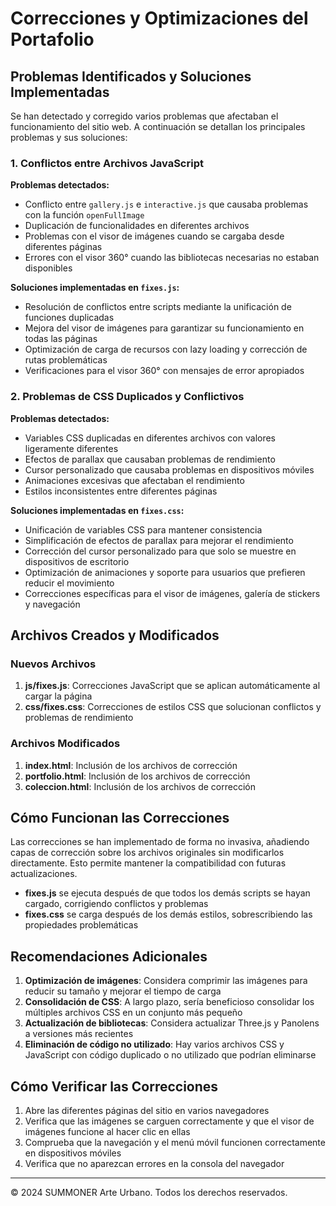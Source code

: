 # Correcciones y Optimizaciones del Portafolio

## Problemas Identificados y Soluciones Implementadas

Se han detectado y corregido varios problemas que afectaban el funcionamiento del sitio web. A continuación se detallan los principales problemas y sus soluciones:

### 1. Conflictos entre Archivos JavaScript

**Problemas detectados:**
- Conflicto entre `gallery.js` e `interactive.js` que causaba problemas con la función `openFullImage`
- Duplicación de funcionalidades en diferentes archivos
- Problemas con el visor de imágenes cuando se cargaba desde diferentes páginas
- Errores con el visor 360° cuando las bibliotecas necesarias no estaban disponibles

**Soluciones implementadas en `fixes.js`:**
- Resolución de conflictos entre scripts mediante la unificación de funciones duplicadas
- Mejora del visor de imágenes para garantizar su funcionamiento en todas las páginas
- Optimización de carga de recursos con lazy loading y corrección de rutas problemáticas
- Verificaciones para el visor 360° con mensajes de error apropiados

### 2. Problemas de CSS Duplicados y Conflictivos

**Problemas detectados:**
- Variables CSS duplicadas en diferentes archivos con valores ligeramente diferentes
- Efectos de parallax que causaban problemas de rendimiento
- Cursor personalizado que causaba problemas en dispositivos móviles
- Animaciones excesivas que afectaban el rendimiento
- Estilos inconsistentes entre diferentes páginas

**Soluciones implementadas en `fixes.css`:**
- Unificación de variables CSS para mantener consistencia
- Simplificación de efectos de parallax para mejorar el rendimiento
- Corrección del cursor personalizado para que solo se muestre en dispositivos de escritorio
- Optimización de animaciones y soporte para usuarios que prefieren reducir el movimiento
- Correcciones específicas para el visor de imágenes, galería de stickers y navegación

## Archivos Creados y Modificados

### Nuevos Archivos

1. **js/fixes.js**: Correcciones JavaScript que se aplican automáticamente al cargar la página
2. **css/fixes.css**: Correcciones de estilos CSS que solucionan conflictos y problemas de rendimiento

### Archivos Modificados

1. **index.html**: Inclusión de los archivos de corrección
2. **portfolio.html**: Inclusión de los archivos de corrección
3. **coleccion.html**: Inclusión de los archivos de corrección

## Cómo Funcionan las Correcciones

Las correcciones se han implementado de forma no invasiva, añadiendo capas de corrección sobre los archivos originales sin modificarlos directamente. Esto permite mantener la compatibilidad con futuras actualizaciones.

- **fixes.js** se ejecuta después de que todos los demás scripts se hayan cargado, corrigiendo conflictos y problemas
- **fixes.css** se carga después de los demás estilos, sobrescribiendo las propiedades problemáticas

## Recomendaciones Adicionales

1. **Optimización de imágenes**: Considera comprimir las imágenes para reducir su tamaño y mejorar el tiempo de carga
2. **Consolidación de CSS**: A largo plazo, sería beneficioso consolidar los múltiples archivos CSS en un conjunto más pequeño
3. **Actualización de bibliotecas**: Considera actualizar Three.js y Panolens a versiones más recientes
4. **Eliminación de código no utilizado**: Hay varios archivos CSS y JavaScript con código duplicado o no utilizado que podrían eliminarse

## Cómo Verificar las Correcciones

1. Abre las diferentes páginas del sitio en varios navegadores
2. Verifica que las imágenes se carguen correctamente y que el visor de imágenes funcione al hacer clic en ellas
3. Comprueba que la navegación y el menú móvil funcionen correctamente en dispositivos móviles
4. Verifica que no aparezcan errores en la consola del navegador

---

© 2024 SUMMONER Arte Urbano. Todos los derechos reservados.